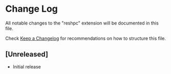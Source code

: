 # Change Log

All notable changes to the "reshpc" extension will be documented in this file.

Check [Keep a Changelog](http://keepachangelog.com/) for recommendations on how to structure this file.

## [Unreleased]

- Initial release